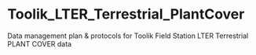 # Toolik_LTER_Terrestrial_PlantCover
Data management plan &amp; protocols for Toolik Field Station LTER Terrestrial PLANT COVER data 
